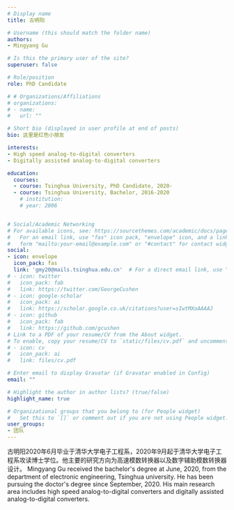 ```yaml
---
# Display name
title: 古明阳

# Username (this should match the folder name)
authors:
- Mingyang Gu

# Is this the primary user of the site?
superuser: false

# Role/position
role: PhD Candidate

# # Organizations/Affiliations
# organizations:
# - name: 
#   url: ""

# Short bio (displayed in user profile at end of posts)
bio: 这里是红色小朋友

interests:
- High speed analog-to-digital converters
- Digitally assisted analog-to-digital converters

education:
  courses:
  - course: Tsinghua University, PhD Candidate, 2020-
  - course: Tsinghua University, Bachelor, 2016-2020
    # institution: 
    # year: 2006


# Social/Academic Networking
# For available icons, see: https://sourcethemes.com/academic/docs/page-builder/#icons
#   For an email link, use "fas" icon pack, "envelope" icon, and a link in the
#   form "mailto:your-email@example.com" or "#contact" for contact widget.
social:
- icon: envelope
  icon_pack: fas
  link: 'gmy20@mails.tsinghua.edu.cn'  # For a direct email link, use "mailto:test@example.org".
# - icon: twitter
#   icon_pack: fab
#   link: https://twitter.com/GeorgeCushen
# - icon: google-scholar
#   icon_pack: ai
#   link: https://scholar.google.co.uk/citations?user=sIwtMXoAAAAJ
# - icon: github
#   icon_pack: fab
#   link: https://github.com/gcushen
# Link to a PDF of your resume/CV from the About widget.
# To enable, copy your resume/CV to `static/files/cv.pdf` and uncomment the lines below.
# - icon: cv
#   icon_pack: ai
#   link: files/cv.pdf

# Enter email to display Gravatar (if Gravatar enabled in Config)
email: ""

# Highlight the author in author lists? (true/false)
highlight_name: true

# Organizational groups that you belong to (for People widget)
#   Set this to `[]` or comment out if you are not using People widget.
user_groups:
- 团队
---
```


古明阳2020年6月毕业于清华大学电子工程系，2020年9月起于清华大学电子工程系攻读博士学位。他主要的研究方向为高速模数转换器以及数字辅助模数转换器设计。
Mingyang Gu received the bachelor's degree at June, 2020, from the department of electronic engineering, Tsinghua university. He has been pursuing the doctor's degree since September, 2020. His main research area includes high speed analog-to-digital converters and digitally assisted analog-to-digital converters.
